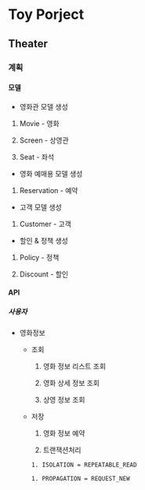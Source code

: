 # Toy Porject

## Theater

### 계획

#### 모델

* 영화관 모델 생성

1. Movie - 영화

1. Screen - 상영관

1. Seat - 좌석

* 영화 예매용 모델 생성

1. Reservation - 예약

* 고객 모델 생성

1. Customer - 고객

* 할인 & 정책 생성

1. Policy - 정책

2. Discount - 할인

#### API

##### 사용자

* 영화정보

  * 조회
  
    1. 영화 정보 리스트 조회

    1. 영화 상세 정보 조회

      1. 상영 정보 조회

  * 저장
  
    1. 영화 정보 예약
      
      1. 트랜잭션처리
      
        1. ISOLATION = REPEATABLE_READ
        
        1. PROPAGATION = REQUEST_NEW
